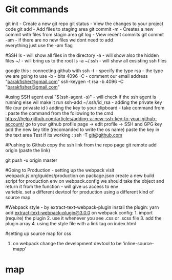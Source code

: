 # Git commands

git init - Create a new git repo
git status - View the changes to your project code
git add - Add files to staging area
git commit -m - Creates a new commit with files from stagin area
git log - View recent commits
git commit -am - if there are no new files we dont need to add  
    everything just use the -am flag

#SSH
ls - will show all files in the directory
-a - will show also the hidden files
~/ - will bring us to the root 
ls -a ~/.ssh - will show all exsisting ssh files

google this : connecting github with ssh 
-t - specify the type
rsa - the type we are going to use
-b - bits 4096
-C - comment our email address "barakfisher@gmail.com"
ssh-keygen -t rsa -b 4096 -C "barakfisher@gmail.com"

#using SSH agent
eval "$(ssh-agent -s)" - will check if the ssh agent is running else wil make it run
ssh-add ~/.ssh/id_rsa - adding the private key file (our privaste id )
adding the key to your clipboard - take command from :
    paste the command from the following to the cmd
    https://help.github.com/articles/adding-a-new-ssh-key-to-your-github-account/
    go to your github profile page -> edit profile -> SSH and GPG key
    add the new key title  (recomanded to write the os name)
    paste the key in the text area
Test if its working :
ssh -T git@github.com

#Pushing to Github
copy the ssh link from the repo page
git remote add origin (paste the link)
<!-- -u - will create the connection btween local and remotre (use once) -->
git push -u origin master

#Going to Production - setting up the webpack
visit webpack.js.org/guides/production
on package.json create a new build script for production env
on webpack.config we should take the object and return it from the function - will give us access to env    
    varieble.
set a different devtool for production using a different kind of source map

#Webpack style - by extract-text-webpack-plugin
install the plugin:
    yarn add extract-text-webpack-plugin@3.0.0
on webpack.config:
    1. import (require) the plugin
    2. use it whenever you see .css or .scss file
    3. add the plugin array
    4. using the style file with a link tag on index.html

#setting up source map for css
1. on webpack change the development devtool to be 'inline-source-mapp'
# map
